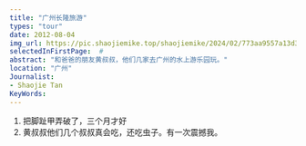 ```yaml
---
title: "广州长隆旅游"
types: "tour"
date: 2012-08-04
img_url: https://pic.shaojiemike.top/shaojiemike/2024/02/773aa9557a13d3ff99aab323008a1290.png
selectedInFirstPage:  # 
abstract: "和爸爸的朋友黄叔叔，他们几家去广州的水上游乐园玩。"
location: "广州"
Journalist:
- Shaojie Tan
KeyWords:
---
```


1. 把脚趾甲弄破了，三个月才好
2. 黄叔叔他们几个叔叔真会吃，还吃虫子。有一次震撼我。
